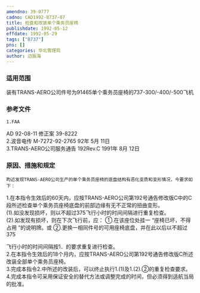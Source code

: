 ```yaml
---
amendno: 39-0777  
cadno: CAD1992-B737-07  
title: 检查和改装单个乘务员座椅  
publishdate: 1992-05-12  
effdate: 1992-05-29  
tags: ["B737"]  
pns: []  
categories: 华北管理局  
author: 边振海  
---
```

  
### 适用范围  
装有TRANS-AERO公司件号为91465单个乘务员座椅的737-300/-400/-500飞机  
  
<!--more-->  
### 参考文件  
    1.FAA  
AD 92-08-11 修正案 39-8222  
    2.波音电传 M-7272-92-2765 92年 5月 11日  
    3.TRANS-AERO公司服务通告 192Rev.C  1991年 8月 12日  
  
### 原因、措施和规定  
    昀近发现TRANS-AERO公司生产的单个乘务员座椅的底盘结构有恶化变质和变形情况，今要求如下：  
1.在本指令生效后的60天内，应按TRANS-AERO公司第192号通告修改版C中的C段所述检查单个乘务员座椅底盘的前部边缘有无不正常的扭曲变形。  
     (1).如没发现损坏，则以不超过375飞行小时的时间间隔进行重复检查。  
     (2).如发现有损坏，则在下次飞行前，应：       ①.在该座位处挂一 “座椅已坏，不得占用 ”的说明牌。或       ②.更换一相同件号的可用座椅底盘，并在此以后以不超过375  
  
飞行小时的时间间隔按1．的要求重复进行检查。  
    2.在本指令生效后的18个月内，应按TRANS-AERO公司第192号通告修改版C所述改装全部单个乘务员座椅。  
    3.完成本指令2.中所述的改装后，可以终止执行1.(1)及1.(2).②的重复检查要求。  
    4.完成本指令可采用保证安全的替代方法或调整完成的时间，但必须得到适航当局的批准。  
  
